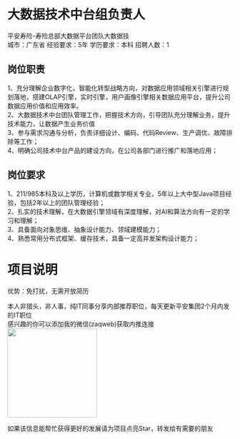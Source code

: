 # 大数据技术中台组负责人
平安寿险-寿险总部大数据平台团队大数据技  
城市：广东省 经验要求：5年 学历要求：本科  招聘人数：1

## 岗位职责
1、充分理解企业数字化，智能化转型战略方向，对数据应用领域相关引擎进行规划落地，搭建OLAP引擎，实时引擎，用户画像引擎相关数据应用平台，提升公司数据应用价值和应用效率。   
2、大数据技术中台团队管理工作，把握技术方向，引导团队充分理解业务，提升技术能力，让数据产生业务价值   
3、参与需求沟通与分析，负责详细设计、编码、代码Review、生产调优、故障排除等工作；   
4、明确公司技术中台产品的建设方向，在公司各部门进行推广和落地应用；

## 岗位要求
1、211/985本科及以上学历，计算机或数学相关专业，5年以上大中型Java项目经验，包括2年以上的团队管理经验；   
2、扎实的技术理解，在大数据引擎领域有深度理解，对AI和算法方向有一定的学习和理解；   
3、具备面向对象思维、抽象设计能力、领域建模能力；   
4、熟悉常用分布式框架、缓存技术，具备一定高并发架构设计能力；

# 项目说明

优势：免打扰，无需开放简历

本人非猎头，非人事，纯IT同事分享内部推荐职位，每天更新平安集团2个月内发的IT职位  
感兴趣的你可以添加我的微信(zaqweb)获取内推连接  
<img src="https://github.com/zaqweb/PA-IT-JOBS/blob/master/WechatICode.jpeg"  height="200" width="200">

如果该信息能帮忙获得更好的发展请为项目点亮Star，转发给有需要的朋友




